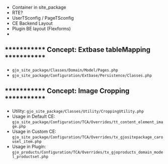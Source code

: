 - Container in site_package
- RTE?
- UserTSconfig / PageTSconfig
- CE Backend Layout
- Plugin BE layout (Flexforms)
-
## *********** Concept: Extbase tableMapping ***********
- `gjo_site_package/Classes/Domain/Model/Pages.php`
- `gjo_site_package/Configuration/Extbase/Persistence/Classes.php`

## *********** Concept: Image Cropping ***********
- Utility: `gjo_site_package/Classes/Utility/CroppingUtility.php`
- Usage in Default CE: `gjo_site_package/Configuration/TCA/Overrides/tt_content_element_image.php`
- Usage in Custom CE: `gjo_site_package/Configuration/TCA/Overrides/tx_gjositepackage_carousel_item.php`
- Usage in Plugin: `gjo_products/Configuration/TCA/Overrides/tx_gjoproducts_domain_model_productset.php`
